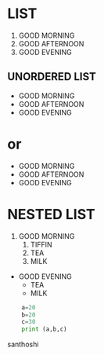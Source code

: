 # LIST
1. GOOD MORNING
2. GOOD AFTERNOON
3. GOOD EVENING

## UNORDERED LIST
- GOOD MORNING
- GOOD AFTERNOON
- GOOD EVENING
# or
* GOOD MORNING
* GOOD AFTERNOON
* GOOD EVENING
# NESTED LIST
1. GOOD MORNING
    1. TIFFIN
    2. TEA
    3. MILK

- GOOD EVENING
  * TEA
  * MILK
  
 ``` python
     a=20
     b=20
     c=30
     print (a,b,c)
 ```
 santhoshi
